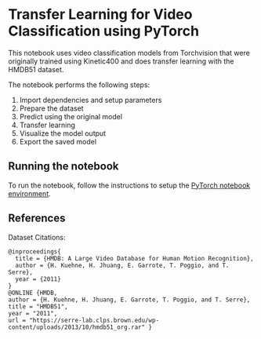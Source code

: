 # Transfer Learning for Video Classification using PyTorch

This notebook uses video classification models from Torchvision that were originally trained
using Kinetic400 and does transfer learning with the HMDB51 dataset.

The notebook performs the following steps:

1. Import dependencies and setup parameters
2. Prepare the dataset
3. Predict using the original model
4. Transfer learning
5. Visualize the model output
6. Export the saved model

## Running the notebook

To run the notebook, follow the instructions to setup the [PyTorch notebook environment](/notebooks#pytorch-environment).

## References

Dataset Citations:
```
@inproceedings{
  title = {HMDB: A Large Video Database for Human Motion Recognition},
  author = {H. Kuehne, H. Jhuang, E. Garrote, T. Poggio, and T. Serre},
  year = {2011}
}
@ONLINE {HMDB,
author = {H. Kuehne, H. Jhuang, E. Garrote, T. Poggio, and T. Serre},
title = "HMDB51",
year = "2011",
url = "https://serre-lab.clps.brown.edu/wp-content/uploads/2013/10/hmdb51_org.rar" }
```
